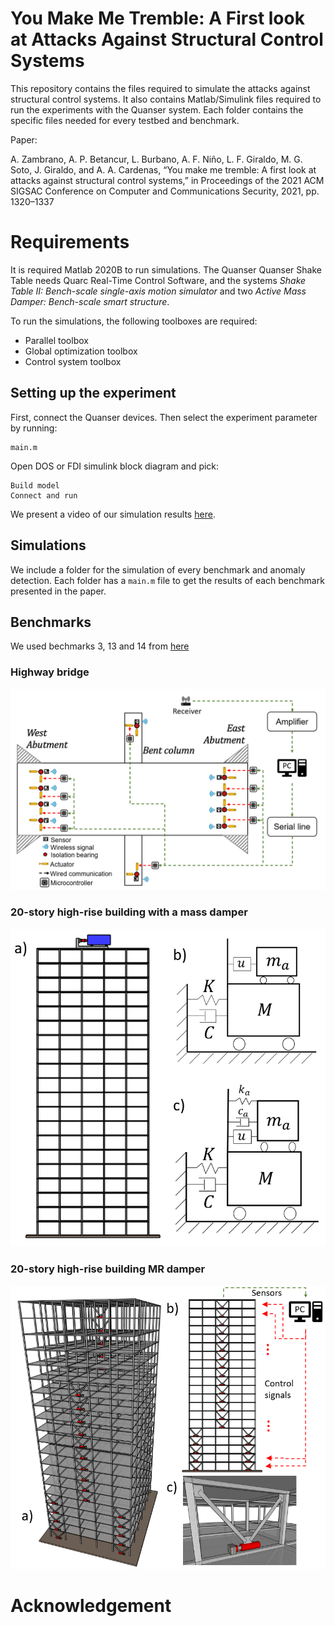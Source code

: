 # You Make Me Tremble: A First look at Attacks Against Structural Control Systems

This repository contains the files required to simulate the attacks against structural control systems. It also contains Matlab/Simulink files required to run the experiments with the Quanser system. Each folder contains the specific files needed for every testbed and benchmark.

Paper:

A. Zambrano, A. P. Betancur, L. Burbano, A. F. Niño, L. F. Giraldo, M. G. Soto, J. Giraldo, and A. A. Cardenas, “You make me tremble: A first look at attacks against structural control systems,” in Proceedings of the 2021 ACM SIGSAC Conference on Computer and Communications Security, 2021, pp. 1320–1337

Requirements
=====

It is required Matlab 2020B to run simulations. The Quanser Quanser Shake Table needs Quarc Real-Time Control Software, and the systems *Shake Table II: Bench-scale single-axis motion simulator* and two *Active Mass Damper: Bench-scale smart structure*.

To run the simulations, the following toolboxes are required:
- Parallel toolbox
- Global optimization toolbox
- Control system toolbox


## Setting up the experiment

First, connect the Quanser devices. Then select the experiment parameter by running:
```
main.m
```


Open DOS or FDI simulink block diagram and pick:
```
Build model
Connect and run
```

We present a video of our simulation results [here](https://youtu.be/vM_n1t92NJg).

## Simulations

We include a folder for the simulation of every benchmark and anomaly detection. Each folder has a ```main.m``` file to get the results of each benchmark presented in the paper.

## Benchmarks

We used bechmarks 3, 13 and 14 from [here](https://datacenterhub.org/dataviewer/view/neesdatabases:db/structural_control_and_monitoring_benchmark_problems/)

### Highway bridge
![alt text](https://github.com/BuildingResearch/security/blob/master/benchmark_images/BridgeMR.PNG)

### 20-story high-rise building with a mass damper
![alt text](https://github.com/BuildingResearch/security/blob/master/benchmark_images/B20MassDamper.PNG)

### 20-story high-rise building MR damper
![alt text](https://github.com/BuildingResearch/security/blob/master/benchmark_images/B20MR.PNG)

# Acknowledgement